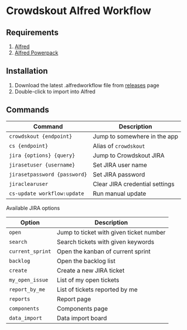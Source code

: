 Crowdskout Alfred Workflow
=====================

## Requirements
1. [Alfred](http://www.alfredapp.com/#download)
2. [Alfred Powerpack](https://buy.alfredapp.com/)

## Installation
1. Download the latest .alfredworkflow file from [releases](https://github.com/Elite50/Crowdskout-Alfred-Workflow/releases) page
2. Double-click to import into Alfred

## Commands
| Command | Description |
| ------- | ------------|
| `crowdskout {endpoint}` | Jump to somewhere in the app |
| `cs {endpoint}` | Alias of `crowdskout` |
| `jira {options} {query}` | Jump to Crowdskout JIRA |
| `jirasetuser {username}` | Set JIRA user name |
| `jirasetpassword {password}` | Set JIRA password |
| `jiraclearuser` | Clear JIRA credential settings |
| `cs-update workflow:update` | Run manual update |


Available JIRA options

| Option | Description |
| ------- | ------------|
| `open` | Jump to ticket with given ticket number |
| `search` | Search tickets with given keywords |
| `current_sprint` | Open the kanban of current sprint |
| `backlog` | Open the backlog list |
| `create` | Create a new JIRA ticket |
| `my_open_issue` | List of my open tickets |
| `report_by_me` | List of tickets reported by me |
| `reports` | Report page |
| `components` | Components page |
| `data_import` | Data import board |
